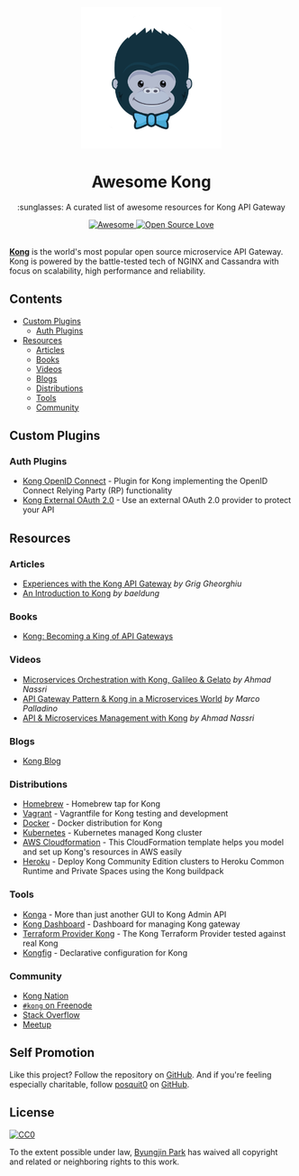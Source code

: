 <div align="center">
  <a href="https://github.com/posquit0/awesome-kong" title="Awesome Kong">
    <img width="250" src="media/kong.png" alt="Awesome Kong">
  </a>
  <br />
  <h1>Awesome Kong</h1>
</div>

<p align="center">
  :sunglasses: A curated list of awesome resources for Kong API Gateway
</p>

<div align="center">
  <a href="https://awesome.re">
		<img src="https://awesome.re/badge.svg" alt="Awesome">
	</a>
  <a href="https://github.com/ellerbrock/open-source-badge/">
    <img alt="Open Source Love" src="https://badges.frapsoft.com/os/v1/open-source.svg?v=103" />
  </a>
</div>

<br />

**[Kong](https://konghq.com/)** is the world's most popular open source microservice API Gateway. Kong is powered by the battle-tested tech of NGINX and Cassandra with focus on scalability, high performance and reliability.


## Contents

* [Custom Plugins](#custom-plugins)
  * [Auth Plugins](#auth-plugins)
* [Resources](#resources)
  * [Articles](#articles)
  * [Books](#books)
  * [Videos](#videos)
  * [Blogs](#blogs)
  * [Distributions](#distributions)
  * [Tools](#tools)
  * [Community](#community)


## Custom Plugins

### Auth Plugins

- [Kong OpenID Connect](https://github.com/nokia/kong-oidc) - Plugin for Kong implementing the OpenID Connect Relying Party (RP) functionality
- [Kong External OAuth 2.0](https://github.com/mogui/kong-external-oauth) - Use an external OAuth 2.0 provider to protect your API


## Resources

### Articles

- [Experiences with the Kong API Gateway](https://blog.cloudboost.io/experiences-with-the-kong-api-gateway-2e2d786b4d00) *by Grig Gheorghiu*
- [An Introduction to Kong](https://www.baeldung.com/kong) *by baeldung*

### Books

- [Kong: Becoming a King of API Gateways](https://bleedingedgepress.com/product/kong-becoming-king-api-gateways/)

### Videos

- [Microservices Orchestration with Kong, Galileo & Gelato](https://www.youtube.com/watch?v=brsIQgafg-c) *by Ahmad Nassri*
- [API Gateway Pattern & Kong in a Microservices World](https://www.youtube.com/watch?v=OUUiS28hZuw) *by Marco Palladino*
- [API & Microservices Management with Kong](https://www.youtube.com/watch?v=S6CeWL2qvl4) *by Ahmad Nassri*

### Blogs

- [Kong Blog](https://konghq.com/blog/)

### Distributions

- [Homebrew](https://github.com/Kong/homebrew-kong) - Homebrew tap for Kong
- [Vagrant](https://github.com/Kong/kong-vagrant) - Vagrantfile for Kong testing and development
- [Docker](https://github.com/Kong/docker-kong) - Docker distribution for Kong
- [Kubernetes](https://github.com/Kong/kong-dist-kubernetes) - Kubernetes managed Kong cluster
- [AWS Cloudformation](https://github.com/Kong/kong-dist-cloudformation) - This CloudFormation template helps you model and set up Kong's resources in AWS easily
- [Heroku](https://github.com/heroku/heroku-kong) - Deploy Kong Community Edition clusters to Heroku Common Runtime and Private Spaces using the Kong buildpack

### Tools

- [Konga](https://github.com/pantsel/konga) - More than just another GUI to Kong Admin API
- [Kong Dashboard](https://github.com/PGBI/kong-dashboard) - Dashboard for managing Kong gateway
- [Terraform Provider Kong](https://github.com/kevholditch/terraform-provider-kong) - The Kong Terraform Provider tested against real Kong
- [Kongfig](https://github.com/mybuilder/kongfig) - Declarative configuration for Kong

### Community

- [Kong Nation](https://discuss.konghq.com/)
- [`#kong` on Freenode](http://webchat.freenode.net/?channels=kong)
- [Stack Overflow](https://stackoverflow.com/questions/tagged/kong)
- [Meetup](https://www.meetup.com/topics/kong/all/)


## Self Promotion

Like this project? Follow the repository on [GitHub](https://github.com/posquit0/awesome-kong). And if you're feeling especially charitable, follow [posquit0](https://posquit0.com) on [GitHub](https://github.com/posquit0).


## License

[![CC0](http://mirrors.creativecommons.org/presskit/buttons/88x31/svg/cc-zero.svg)](https://creativecommons.org/publicdomain/zero/1.0/)

To the extent possible under law, [Byungjin Park](http://www.posquit0.com) has waived all copyright and related or neighboring rights to this work.
